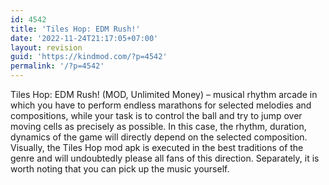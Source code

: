 ```yaml
---
id: 4542
title: 'Tiles Hop: EDM Rush!'
date: '2022-11-24T21:17:05+07:00'
layout: revision
guid: 'https://kindmod.com/?p=4542'
permalink: '/?p=4542'
---
```


Tiles Hop: EDM Rush! (MOD, Unlimited Money) – musical rhythm arcade in which you have to perform endless marathons for selected melodies and compositions, while your task is to control the ball and try to jump over moving cells as precisely as possible. In this case, the rhythm, duration, dynamics of the game will directly depend on the selected composition. Visually, the Tiles Hop mod apk is executed in the best traditions of the genre and will undoubtedly please all fans of this direction. Separately, it is worth noting that you can pick up the music yourself.